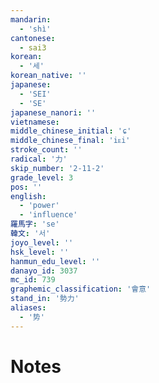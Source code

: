 ```yaml
---
mandarin:
  - 'shì'
cantonese:
  - sai3
korean:
  - '세'
korean_native: ''
japanese:
  - 'SEI'
  - 'SE'
japanese_nanori: ''
vietnamese:
middle_chinese_initial: 'ɕ'
middle_chinese_final: 'iᴇi'
stroke_count: ''
radical: '力'
skip_number: '2-11-2'
grade_level: 3
pos: ''
english:
  - 'power'
  - 'influence'
羅馬字: 'se'
韓文: '서'
joyo_level: ''
hsk_level: ''
hanmun_edu_level: ''
danayo_id: 3037
mc_id: 739
graphemic_classification: '會意'
stand_in: '勢力'
aliases:
  - '势'
---
```


# Notes
